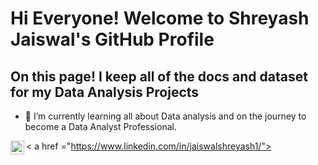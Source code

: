 # Hi Everyone! Welcome to Shreyash Jaiswal's GitHub Profile

## On this page! I keep all of the docs and dataset for my Data Analysis Projects
- 🌱 I’m currently learning all about Data analysis and on the journey to become a Data Analyst Professional.


< a href ="https://www.linkedin.com/in/jaiswalshreyash1/">
<img align ="left" alt="Shreyash | linkedin" width ="22px"
     src="https://user-images.githubusercontent.com/45238578/198650137-35f69f82-ed13-46fd-8d6d-c9b258d0d9bd.png"/>
     </a>

<!--
**jaiswalshreyash1/jaiswalshreyash1** is a ✨ _special_ ✨ repository because its `README.md` (this file) appears on your GitHub profile.

Here are some ideas to get you started:

- 🔭 I’m currently working on ...
- 🌱 I’m currently learning ...
- 👯 I’m looking to collaborate on ...
- 🤔 I’m looking for help with ...
- 💬 Ask me about ...
- 📫 How to reach me: ...
- 😄 Pronouns: ...
- ⚡ Fun fact: ...
-->
